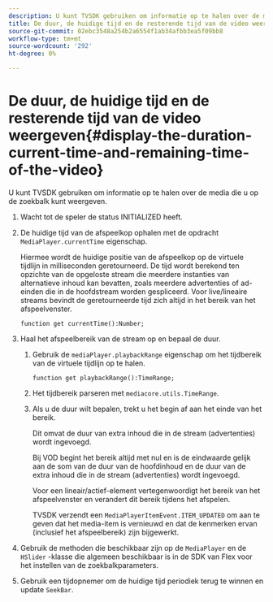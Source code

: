 ```yaml
---
description: U kunt TVSDK gebruiken om informatie op te halen over de media die u op de zoekbalk kunt weergeven.
title: De duur, de huidige tijd en de resterende tijd van de video weergeven
source-git-commit: 02ebc3548a254b2a6554f1ab34afbb3ea5f09bb8
workflow-type: tm+mt
source-wordcount: '292'
ht-degree: 0%

---
```


# De duur, de huidige tijd en de resterende tijd van de video weergeven{#display-the-duration-current-time-and-remaining-time-of-the-video}

U kunt TVSDK gebruiken om informatie op te halen over de media die u op de zoekbalk kunt weergeven.

1. Wacht tot de speler de status INITIALIZED heeft.
1. De huidige tijd van de afspeelkop ophalen met de opdracht `MediaPlayer.currentTime` eigenschap.

   Hiermee wordt de huidige positie van de afspeelkop op de virtuele tijdlijn in milliseconden geretourneerd. De tijd wordt berekend ten opzichte van de opgeloste stream die meerdere instanties van alternatieve inhoud kan bevatten, zoals meerdere advertenties of ad-einden die in de hoofdstream worden gespliceerd. Voor live/lineaire streams bevindt de geretourneerde tijd zich altijd in het bereik van het afspeelvenster.

   ```
   function get currentTime():Number;
   ```

1. Haal het afspeelbereik van de stream op en bepaal de duur.
   1. Gebruik de `mediaPlayer.playbackRange` eigenschap om het tijdbereik van de virtuele tijdlijn op te halen.

      ```
      function get playbackRange():TimeRange;
      ```

   1. Het tijdbereik parseren met `mediacore.utils.TimeRange`.
   1. Als u de duur wilt bepalen, trekt u het begin af aan het einde van het bereik.

      Dit omvat de duur van extra inhoud die in de stream (advertenties) wordt ingevoegd.

      Bij VOD begint het bereik altijd met nul en is de eindwaarde gelijk aan de som van de duur van de hoofdinhoud en de duur van de extra inhoud die in de stream (advertenties) wordt ingevoegd.

      Voor een lineair/actief-element vertegenwoordigt het bereik van het afspeelvenster en verandert dit bereik tijdens het afspelen.

      TVSDK verzendt een `MediaPlayerItemEvent.ITEM_UPDATED` om aan te geven dat het media-item is vernieuwd en dat de kenmerken ervan (inclusief het afspeelbereik) zijn bijgewerkt.

1. Gebruik de methoden die beschikbaar zijn op de `MediaPlayer` en de `HSlider` -klasse die algemeen beschikbaar is in de SDK van Flex voor het instellen van de zoekbalkparameters.

1. Gebruik een tijdopnemer om de huidige tijd periodiek terug te winnen en update `SeekBar`.
